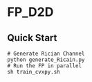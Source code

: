 # FP_D2D

## Quick Start

```shell
# Generate Rician Channel
python generate_Ricain.py
# Run the FP in parallel
sh train_cvxpy.sh
```


